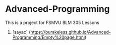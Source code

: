 # Advanced-Programming

This is a project for FSMVU BLM 305 Lessons

1. [sayac] (https://burakeless.github.io/Advanced-Programming/Empty%20page.html)
